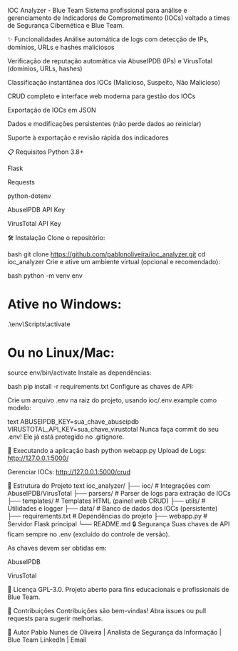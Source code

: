 IOC Analyzer - Blue Team
Sistema profissional para análise e gerenciamento de Indicadores de Comprometimento (IOCs) voltado a times de Segurança Cibernética e Blue Team.

✨ Funcionalidades
Análise automática de logs com detecção de IPs, domínios, URLs e hashes maliciosos

Verificação de reputação automática via AbuseIPDB (IPs) e VirusTotal (domínios, URLs, hashes)

Classificação instantânea dos IOCs (Malicioso, Suspeito, Não Malicioso)

CRUD completo e interface web moderna para gestão dos IOCs

Exportação de IOCs em JSON

Dados e modificações persistentes (não perde dados ao reiniciar)

Suporte à exportação e revisão rápida dos indicadores

📋 Requisitos
Python 3.8+

Flask

Requests

python-dotenv

AbuseIPDB API Key

VirusTotal API Key

🛠 Instalação
Clone o repositório:

bash
git clone https://github.com/pablonoliveira/ioc_analyzer.git
cd ioc_analyzer
Crie e ative um ambiente virtual (opcional e recomendado):

bash
python -m venv env
# Ative no Windows:
.\env\Scripts\activate
# Ou no Linux/Mac:
source env/bin/activate
Instale as dependências:

bash
pip install -r requirements.txt
Configure as chaves de API:

Crie um arquivo .env na raiz do projeto, usando ioc/.env.example como modelo:

text
ABUSEIPDB_KEY=sua_chave_abuseipdb
VIRUSTOTAL_API_KEY=sua_chave_virustotal
Nunca faça commit do seu .env! Ele já está protegido no .gitignore.

🚀 Executando a aplicação
bash
python webapp.py
Upload de Logs: http://127.0.0.1:5000/

Gerenciar IOCs: http://127.0.0.1:5000/crud

📁 Estrutura do Projeto
text
ioc_analyzer/
├── ioc/                 # Integrações com AbuseIPDB/VirusTotal
├── parsers/             # Parser de logs para extração de IOCs
├── templates/           # Templates HTML (painel web CRUD)
├── utils/               # Utilidades e logger
├── data/                # Banco de dados dos IOCs (persistente)
├── requirements.txt     # Dependências do projeto
├── webapp.py            # Servidor Flask principal
└── README.md
🔒 Segurança
Suas chaves de API ficam sempre no .env (excluído do controle de versão).

As chaves devem ser obtidas em:

AbuseIPDB

VirusTotal

📝 Licença
GPL-3.0. Projeto aberto para fins educacionais e profissionais de Blue Team.

🤝 Contribuições
Contribuições são bem-vindas! Abra issues ou pull requests para sugerir melhorias.

👤 Autor
Pablo Nunes de Oliveira | 
Analista de Segurança da Informação | Blue Team
LinkedIn | Email
